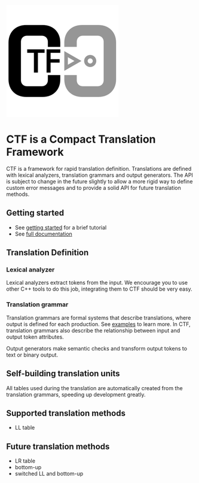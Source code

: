 ![ctf logo](media/ctf-logo-medium.png)

# CTF is a Compact Translation Framework

CTF is a framework for rapid translation definition. Translations are defined with lexical analyzers, translation grammars and output generators. The API is subject to change in the future slightly to allow a more rigid way to define custom error messages and to provide a solid API for future translation methods.

## Getting started

* See [getting started](doc/getting_started.md) for a brief tutorial
* See [full documentation](http://www.stud.fit.vutbr.cz/~xvitra00/ctf/)

## Translation Definition
### Lexical analyzer
Lexical analyzers extract tokens from the input. We encourage you to use other C++ tools to do this job, integrating them to CTF should be very easy.

### Translation grammar
Translation grammars are formal systems that describe translations, where output is defined for each production. See [examples](doc/translation_grammars.md) to learn more. In CTF, translation grammars also describe the relationship between input and output token attributes.

Output generators make semantic checks and transform output tokens to text or binary output.

## Self-building translation units

All tables used during the translation are automatically created from the translation grammars,
speeding up development greatly.

## Supported translation methods

* LL table

## Future translation methods

* LR table
* bottom-up
* switched LL and bottom-up